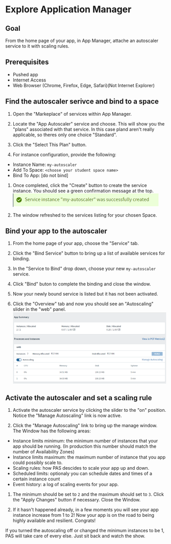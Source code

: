 # Explore Application Manager

## Goal

From the home page of your app, in App Manager, attache an autoscaler service to it with scaling rules.

## Prerequisites

- Pushed app
- Internet Access
- Web Browser (Chrome, Firefox, Edge, Safari)(Not Internet Explorer)

## Find the autoscaler serivce and bind to a space

1. Open the "Markeplace" of services within App Manager.

1. Locate the "App Autoscaler" service and choose. This will show you the "plans" associated with that service. In this case pland aren't really applicable, so theres only one choice "Standard".

1. Click the "Select This Plan" button.

1. For instance configuration, provide the following:
 - Instance Name: `my-autoscaler`
 - Add To Space: `<choose your student space name>`
 - Bind To App: [do not bind]

1. Once completed, click the "Create" button to create the service instance. You should see a green confirmation message at the top.
![Autoscaler Success](a_autoscaler-created.PNG)

1. The window refreshed to the services listing for your chosen Space.

## Bind your app to the autoscaler

1. From the home page of your app, choose the "Service" tab.

1. Click the "Bind Service" button to bring up a list of available services for binding.

1. In the "Service to Bind" drop down, choose your new `my-autoscaler` service.

1. Click "Bind" buton to complete the binding and close the window.

1. Now your newly bound service is listed but it has not been activated.

1. Click the "Overview" tab and now you should see an "Autoscaling" slider in the "web" panel.
![Autoscaler Slider](a_autoscaler-slider.PNG)

## Activate the autoscaler and set a scaling rule

1. Activate the autoscaler service by clicking the slider to the "on" position. Notice the "Manage Autoscaling" link is now active.

1. Click the "Manage Autoscaling" link to bring up the manage window. The Window has the following areas:
 - Instance limits minimum: the minimum number of instances that your app should be running. (In production this number should match the number of Availability Zones)
 - Instance limits maximum: the maximum number of instance that you app could possibly scale to.
 - Scaling rules: how PAS descides to scale your app up and down.
 - Scheduled limits: optionaly you can schedule dates and times of a certain instance count
 - Event history: a log of scaling events for your app.

1. The minimum should be set to `2` and the maximum should set to `3`. Click the "Apply Changes" button if necessary. Close the Window.

1. If it hasn't happened already, in a few moments you will see your app instance increase from 1 to 2! Now your app is on the road to being highly available and resilient. Congrats!

If you turned the autoscaling off or changed the minimum instances to be 1, PAS will take care of every else. Just sit back and watch the show.